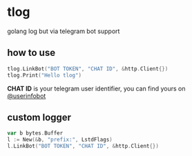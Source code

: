 # tlog
golang log but via telegram bot support

## how to use
```go
tlog.LinkBot("BOT TOKEN", "CHAT ID", &http.Client{})
tlog.Print("Hello tlog")
```
**CHAT ID** is your telegram user identifier, you can find yours on [@userinfobot](https://t.me/userinfobot)

## custom logger
```go
var b bytes.Buffer
l := New(&b, "prefix:", LstdFlags)
l.LinkBot("BOT TOKEN", "CHAT ID", &http.Client{})
```